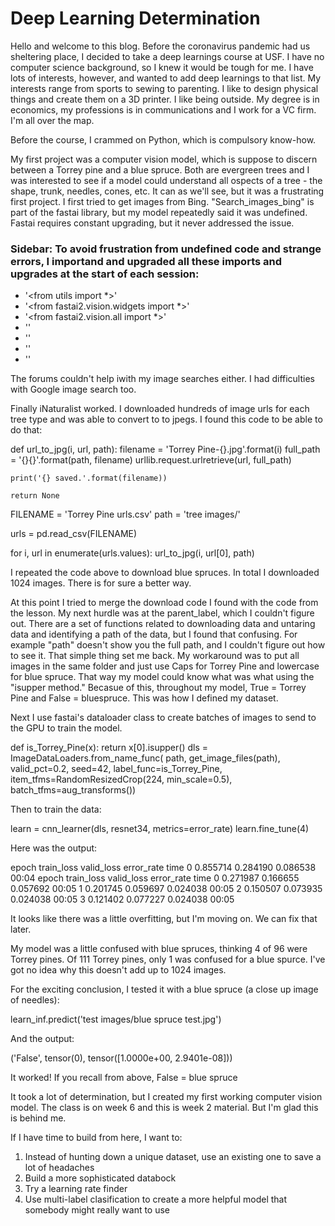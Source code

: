 # Deep Learning Determination

Hello and welcome to this blog. Before the coronavirus pandemic had us sheltering place, I decided to take a deep learnings course at USF. I have no computer science background, so I knew it would be tough for me. I have lots of interests, however, and wanted to add deep learnings to that list. My interests range from sports to sewing to parenting. I like to design physical things and create them on a 3D printer. I like being outside. My degree is in economics, my professions is in communications and I work for a VC firm. I'm all over the map. 

Before the course, I crammed on Python, which is compulsory know-how. 

My first project was a computer vision model, which is suppose to discern between a Torrey pine and a blue spruce. Both are evergreen trees and I was interested to see if a model could understand all ospects of a tree - the shape, trunk, needles, cones, etc. It can as we'll see, but it was a frustrating first project. I first tried to get images from Bing. "Search_images_bing" is part of the fastai library, but my model repeatedly said it was undefined. Fastai requires constant upgrading, but it never addressed the issue. 

### Sidebar: To avoid frustration from undefined code and strange errors, I importand and upgraded all these imports and upgrades at the start of each session:
* '<from utils import *>'
* '<from fastai2.vision.widgets import *>'
* '<from fastai2.vision.all import *>'
* '<import pandas as pd>'
* '<import urllib.request>'
* '<!pip install fastai2 --upgrade>'
* '<!pip install fastcore --upgrade>'

The forums couldn't help iwith my image searches either. I had difficulties with Google image search too.

Finally iNaturalist worked. I downloaded hundreds of image urls for each tree type and was able to convert to to jpegs. I found this code to be able to do that: 
 
def url_to_jpg(i, url, path):
    filename = 'Torrey Pine-{}.jpg'.format(i)
    full_path = '{}{}'.format(path, filename)
    urllib.request.urlretrieve(url, full_path)
    
    print('{} saved.'.format(filename))
    
    return None
    
FILENAME = 'Torrey Pine urls.csv'
path = 'tree images/'

urls = pd.read_csv(FILENAME)

for i, url in enumerate(urls.values):
    url_to_jpg(i, url[0], path)
    
I repeated the code above to download blue spruces. In total I downloaded 1024 images. There is for sure a better way. 

At this point I tried to merge the download code I found with the code from the lesson. My next hurdle was at the parent_label, which I couldn't figure out. There are a set of functions related to downloading data and untaring data and identifying a path of the data, but I found that confusing. For example "path" doesn't show you the full path, and I couldn't figure out how to see it. That simple thing set me back. My workaround was to put all images in the same folder and just use Caps for Torrey Pine and lowercase for blue spruce. That way my model could know what was what using the "isupper method." Becasue of this, throughout my model, True = Torrey Pine and False = bluespruce. This was how I defined my dataset. 

Next I use fastai's dataloader class to create batches of images to send to the GPU to train the model.

def is_Torrey_Pine(x): return x[0].isupper()
dls = ImageDataLoaders.from_name_func(
    path, get_image_files(path), valid_pct=0.2, seed=42, 
    label_func=is_Torrey_Pine, item_tfms=RandomResizedCrop(224, min_scale=0.5), batch_tfms=aug_transforms())

Then to train the data: 

learn = cnn_learner(dls, resnet34, metrics=error_rate)
learn.fine_tune(4)

Here was the output:

epoch	train_loss	valid_loss	error_rate	time
0	0.855714	0.284190	0.086538	00:04
epoch	train_loss	valid_loss	error_rate	time
0	0.271987	0.166655	0.057692	00:05
1	0.201745	0.059697	0.024038	00:05
2	0.150507	0.073935	0.024038	00:05
3	0.121402	0.077227	0.024038	00:05

It looks like there was a little overfitting, but I'm moving on. We can fix that later. 

My model was a little confused with blue spruces, thinking 4 of 96 were Torrey pines. Of 111 Torrey pines, only 1 was confused for a blue spurce. I've got no idea why this doesn't add up to 1024 images. 

For the exciting conclusion, I tested it with a blue spruce (a close up image of needles): 

learn_inf.predict('test images/blue spruce test.jpg')

And the output: 

('False', tensor(0), tensor([1.0000e+00, 2.9401e-08]))

It worked! If you recall from above, False = blue spruce

It took a lot of determination, but I created my first working computer vision model. The class is on week 6 and this is week 2 material. But I'm glad this is behind me. 

If I have time to build from here, I want to: 
1. Instead of hunting down a unique dataset, use an existing one to save a lot of headaches
2. Build a more sophisticated databock
3. Try a learning rate finder
4. Use multi-label clasification to create a more helpful model that somebody might really want to use


